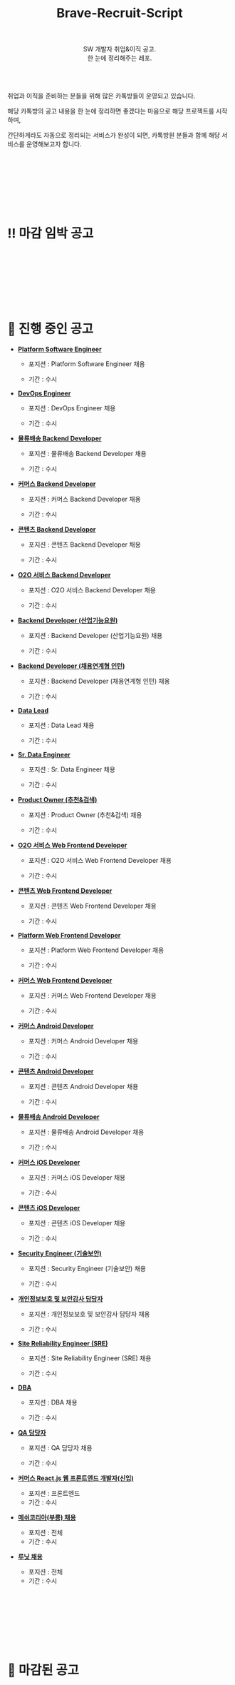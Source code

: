 <div align=center>
  <h1> Brave-Recruit-Script </h1>
  <br /><br />
  SW 개발자 취업&이직 공고.
  <br />
	한 눈에 정리해주는 레포.
</div>


<br /><br /><br />
취업과 이직을 준비하는 분들을 위해 많은 카톡방들이 운영되고 있습니다. 

해당 카톡방의 공고 내용을 한 눈에 정리하면 좋겠다는 마음으로 해당 프로젝트를 시작하며,

간단하게라도 자동으로 정리되는 서비스가 완성이 되면, 카톡방원 분들과 함께 해당 서비스를 운영해보고자 합니다.





<br /><br /><br />

<br /><br /><br />

# ‼️ 마감 임박 공고













<br /><br /><br />

<br /><br /><br />

# 🚌 진행 중인 공고

- __<a href="https://www.bucketplace.co.kr/recruit/2020-12-22-software-engineer" target='_blank'>Platform Software Engineer	</a>__

  - 포지션 : Platform Software Engineer	 채용

  - 기간 : 수시




- __<a href="https://www.bucketplace.co.kr/recruit/2020-10-16-데브옵스-엔지니어" target='_blank'>DevOps Engineer</a>__

  - 포지션 : DevOps Engineer 채용

  - 기간 : 수시




- __<a href="https://www.bucketplace.co.kr/recruit/2020-11-02-물류배송-백엔드-개발자" target='_blank'>물류배송 Backend Developer  </a>__

  - 포지션 : 물류배송 Backend Developer   채용

  - 기간 : 수시




- __<a href="https://www.bucketplace.co.kr/recruit/2020-07-31-커머스팀-백엔드-개발자" target='_blank'>커머스 Backend Developer</a>__

  - 포지션 : 커머스 Backend Developer 채용

  - 기간 : 수시




- __<a href="https://www.bucketplace.co.kr/recruit/2020-07-31-서비스팀-시니어-백엔드-개발자" target='_blank'>콘텐츠 Backend Developer </a>__

  - 포지션 : 콘텐츠 Backend Developer  채용

  - 기간 : 수시




- __<a href="https://www.bucketplace.co.kr/recruit/2021-02-09-시공서비스-backend-developer" target='_blank'>O2O 서비스 Backend Developer</a>__

  - 포지션 : O2O 서비스 Backend Developer 채용

  - 기간 : 수시




- __<a href="https://www.bucketplace.co.kr/recruit/2020-06-12-backend-developer-산업기능요원" target='_blank'>Backend Developer (산업기능요원)</a>__

  - 포지션 : Backend Developer (산업기능요원) 채용

  - 기간 : 수시




- __<a href="https://www.bucketplace.co.kr/recruit/2021-04-19-backend-developer-채용연계형-인턴" target='_blank'>Backend Developer (채용연계형 인턴)</a>__

  - 포지션 : Backend Developer (채용연계형 인턴) 채용

  - 기간 : 수시




- __<a href="https://www.bucketplace.co.kr/recruit/2020-07-02-data-engineer-scientist-leader" target='_blank'>Data Lead</a>__

  - 포지션 : Data Lead 채용

  - 기간 : 수시




- __<a href="https://www.bucketplace.co.kr/recruit/2020-08-28-sr-data-engineer" target='_blank'>Sr. Data Engineer</a>__

  - 포지션 : Sr. Data Engineer 채용

  - 기간 : 수시




- __<a href="https://www.bucketplace.co.kr/recruit/2020-09-01-product-owner-discovery-search" target='_blank'>Product Owner (추천&검색)</a>__

  - 포지션 : Product Owner (추천&검색) 채용

  - 기간 : 수시




- __<a href="https://www.bucketplace.co.kr/recruit/2021-01-29-시공서비스-frontend-developer" target='_blank'>O2O 서비스 Web Frontend Developer </a>__

  - 포지션 : O2O 서비스 Web Frontend Developer  채용

  - 기간 : 수시




- __<a href="https://www.bucketplace.co.kr/recruit/2021-01-29-콘텐츠-frontend-developer" target='_blank'>콘텐츠 Web Frontend Developer </a>__

  - 포지션 : 콘텐츠 Web Frontend Developer  채용

  - 기간 : 수시




- __<a href="https://www.bucketplace.co.kr/recruit/2021-04-09-platform-web-frontend-developer" target='_blank'>Platform Web Frontend Developer</a>__

  - 포지션 : Platform Web Frontend Developer 채용

  - 기간 : 수시




- __<a href="https://www.bucketplace.co.kr/recruit/2021-04-16-커머스-web-frontend-developer" target='_blank'>커머스 Web Frontend Developer </a>__

  - 포지션 : 커머스 Web Frontend Developer  채용

  - 기간 : 수시




- __<a href="https://www.bucketplace.co.kr/recruit/2021-01-29-커머스-android-developer" target='_blank'>커머스 Android Developer </a>__

  - 포지션 : 커머스 Android Developer  채용

  - 기간 : 수시




- __<a href="https://www.bucketplace.co.kr/recruit/2021-01-29-콘텐츠-android-developer" target='_blank'>콘텐츠 Android Developer</a>__

  - 포지션 : 콘텐츠 Android Developer 채용

  - 기간 : 수시




- __<a href="https://www.bucketplace.co.kr/recruit/2021-04-09-물류배송-android-developer" target='_blank'>물류배송 Android Developer</a>__

  - 포지션 : 물류배송 Android Developer 채용

  - 기간 : 수시




- __<a href="https://www.bucketplace.co.kr/recruit/2020-07-22-ios-개발자" target='_blank'>커머스 iOS Developer</a>__

  - 포지션 : 커머스 iOS Developer 채용

  - 기간 : 수시




- __<a href="https://www.bucketplace.co.kr/recruit/2021-01-29-콘텐츠-ios-developer" target='_blank'>콘텐츠 iOS Developer</a>__

  - 포지션 : 콘텐츠 iOS Developer 채용

  - 기간 : 수시




- __<a href="https://www.bucketplace.co.kr/recruit/2020-09-02-security-engineer-기술보안" target='_blank'>Security Engineer (기술보안)	</a>__

  - 포지션 : Security Engineer (기술보안)	 채용

  - 기간 : 수시




- __<a href="https://www.bucketplace.co.kr/recruit/2021-04-19-개인정보보호-및-보안감사-담당자" target='_blank'>개인정보보호 및 보안감사 담당자	</a>__

  - 포지션 : 개인정보보호 및 보안감사 담당자	 채용

  - 기간 : 수시




- __<a href="https://www.bucketplace.co.kr/recruit/2021-01-29-site-reliable-engineer" target='_blank'>Site Reliability Engineer (SRE)</a>__

  - 포지션 : Site Reliability Engineer (SRE) 채용

  - 기간 : 수시




- __<a href="https://www.bucketplace.co.kr/recruit/2021-01-29-dba" target='_blank'>DBA</a>__

  - 포지션 : DBA 채용

  - 기간 : 수시




- __<a href="https://www.bucketplace.co.kr/recruit/2020-07-22-qa-담당자" target='_blank'>QA 담당자</a>__

  - 포지션 : QA 담당자 채용

  - 기간 : 수시




- __<a href="https://www.notion.so/VROONG-5c5458e75f9142f8b37272d7d146dffc" target="_blank">커머스 React.js 웹 프론트엔드 개발자(신입)</a>__
  - 포지션 : 프론트엔드
  - 기간 : 수시

- __<a href="https://www.notion.so/VROONG-5c5458e75f9142f8b37272d7d146dffc" target="_blank">메쉬코리아(부릉) 채용</a>__
  - 포지션 : 전체
  - 기간 : 수시

- __<a href="https://lunit.recruiter.co.kr/app/jobnotice/list" target="_blank">루닛 채용</a>__
  - 포지션 : 전체
  - 기간 : 수시



<br /><br /><br />

<br /><br /><br />

# 💫 마감된 공고




<br /><br /><br />

<br /><br /><br />

# 📡 수시 채용 공고











<br /><br /><br />
<br /><br /><br />

<br />
<br />

<div align=center>
<hr />
  <h3> 용감한 친구들 with 남송리 삼번지 </h3>
<hr />
</div>







